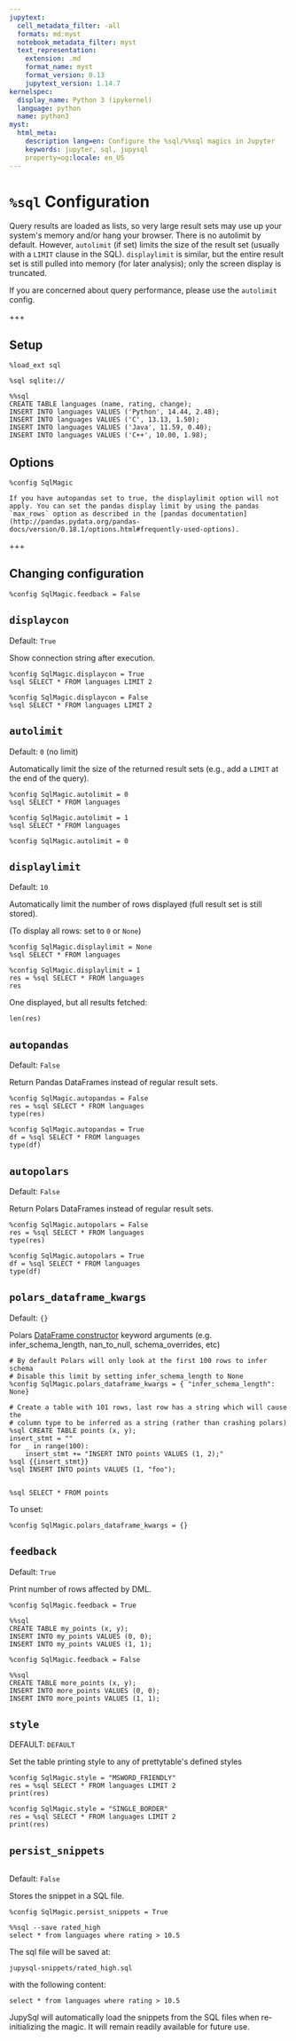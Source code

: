 ```yaml
---
jupytext:
  cell_metadata_filter: -all
  formats: md:myst
  notebook_metadata_filter: myst
  text_representation:
    extension: .md
    format_name: myst
    format_version: 0.13
    jupytext_version: 1.14.7
kernelspec:
  display_name: Python 3 (ipykernel)
  language: python
  name: python3
myst:
  html_meta:
    description lang=en: Configure the %sql/%%sql magics in Jupyter
    keywords: jupyter, sql, jupysql
    property=og:locale: en_US
---
```


# `%sql` Configuration

Query results are loaded as lists, so very large result sets may use up
your system's memory and/or hang your browser.  There is no autolimit
by default.  However, `autolimit` (if set) limits the size of the result
set (usually with a `LIMIT` clause in the SQL).  `displaylimit` is similar,
but the entire result set is still pulled into memory (for later analysis);
only the screen display is truncated.

If you are concerned about query performance, please use the `autolimit` config.

+++

## Setup

```{code-cell} ipython3
%load_ext sql
```

```{code-cell} ipython3
%sql sqlite://
```

```{code-cell} ipython3
%%sql
CREATE TABLE languages (name, rating, change);
INSERT INTO languages VALUES ('Python', 14.44, 2.48);
INSERT INTO languages VALUES ('C', 13.13, 1.50);
INSERT INTO languages VALUES ('Java', 11.59, 0.40);
INSERT INTO languages VALUES ('C++', 10.00, 1.98);
```

## Options

```{code-cell} ipython3
%config SqlMagic
```

```{note}
If you have autopandas set to true, the displaylimit option will not apply. You can set the pandas display limit by using the pandas `max_rows` option as described in the [pandas documentation](http://pandas.pydata.org/pandas-docs/version/0.18.1/options.html#frequently-used-options).
```

+++

## Changing configuration

```{code-cell} ipython3
%config SqlMagic.feedback = False
```

## `displaycon`

Default: `True`

Show connection string after execution.

```{code-cell} ipython3
%config SqlMagic.displaycon = True
%sql SELECT * FROM languages LIMIT 2
```

```{code-cell} ipython3
%config SqlMagic.displaycon = False
%sql SELECT * FROM languages LIMIT 2
```

## `autolimit`

Default: `0` (no limit)

Automatically limit the size of the returned result sets (e.g., add a `LIMIT` at the end of the query).

```{code-cell} ipython3
%config SqlMagic.autolimit = 0
%sql SELECT * FROM languages
```

```{code-cell} ipython3
%config SqlMagic.autolimit = 1
%sql SELECT * FROM languages
```

```{code-cell} ipython3
%config SqlMagic.autolimit = 0
```

## `displaylimit`

Default: `10`

Automatically limit the number of rows displayed (full result set is still stored).

(To display all rows: set to `0` or `None`)

```{code-cell} ipython3
%config SqlMagic.displaylimit = None
%sql SELECT * FROM languages
```

```{code-cell} ipython3
%config SqlMagic.displaylimit = 1
res = %sql SELECT * FROM languages
res
```

One displayed, but all results fetched:

```{code-cell} ipython3
len(res)
```

## `autopandas`

Default: `False`

Return Pandas DataFrames instead of regular result sets.

```{code-cell} ipython3
%config SqlMagic.autopandas = False
res = %sql SELECT * FROM languages
type(res)
```

```{code-cell} ipython3
%config SqlMagic.autopandas = True
df = %sql SELECT * FROM languages
type(df)
```

## `autopolars`

Default: `False`

Return Polars DataFrames instead of regular result sets.

```{code-cell} ipython3
%config SqlMagic.autopolars = False
res = %sql SELECT * FROM languages
type(res)
```

```{code-cell} ipython3
%config SqlMagic.autopolars = True
df = %sql SELECT * FROM languages
type(df)
```

## `polars_dataframe_kwargs`

Default: `{}`

Polars [DataFrame constructor](https://pola-rs.github.io/polars/py-polars/html/reference/dataframe/index.html) keyword arguments (e.g. infer_schema_length, nan_to_null, schema_overrides, etc)

```{code-cell} ipython3
# By default Polars will only look at the first 100 rows to infer schema
# Disable this limit by setting infer_schema_length to None
%config SqlMagic.polars_dataframe_kwargs = { "infer_schema_length": None}

# Create a table with 101 rows, last row has a string which will cause the
# column type to be inferred as a string (rather than crashing polars)
%sql CREATE TABLE points (x, y);
insert_stmt = ""
for _ in range(100):
    insert_stmt += "INSERT INTO points VALUES (1, 2);"
%sql {{insert_stmt}}
%sql INSERT INTO points VALUES (1, "foo");


%sql SELECT * FROM points
```

To unset:

```{code-cell} ipython3
%config SqlMagic.polars_dataframe_kwargs = {}
```

## `feedback`

Default: `True`

Print number of rows affected by DML.

```{code-cell} ipython3
%config SqlMagic.feedback = True
```

```{code-cell} ipython3
%%sql
CREATE TABLE my_points (x, y);
INSERT INTO my_points VALUES (0, 0);
INSERT INTO my_points VALUES (1, 1);
```

```{code-cell} ipython3
%config SqlMagic.feedback = False
```

```{code-cell} ipython3
%%sql
CREATE TABLE more_points (x, y);
INSERT INTO more_points VALUES (0, 0);
INSERT INTO more_points VALUES (1, 1);
```

## `style`

DEFAULT: `DEFAULT`

Set the table printing style to any of prettytable's defined styles

```{code-cell} ipython3
%config SqlMagic.style = "MSWORD_FRIENDLY"
res = %sql SELECT * FROM languages LIMIT 2
print(res)
```

```{code-cell} ipython3
%config SqlMagic.style = "SINGLE_BORDER"
res = %sql SELECT * FROM languages LIMIT 2
print(res)
```

## `persist_snippets`

```{versionadded} 0.8.1
```

Default: `False`

Stores the snippet in a SQL file.

```{code-cell} ipython3
%config SqlMagic.persist_snippets = True
```

```{code-cell} ipython3
%%sql --save rated_high
select * from languages where rating > 10.5
```

The sql file will be saved at: 

`jupysql-snippets/rated_high.sql` 

with the following content: 

`select * from languages where rating > 10.5`


JupySql will automatically load the snippets from the SQL files when re-initializing the magic.
It will remain readily available for future use.
